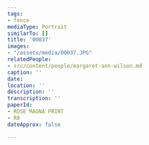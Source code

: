 ```yaml
---
tags:
- fence
mediaType: Portrait
similarTo: []
title: '00037'
images:
- "/assets/media/00037.JPG"
relatedPeople:
- src/content/people/margaret-ann-wilson.md
caption: ''
date: 
location: ''
description: ''
transcription: ''
paperId:
- ROSE MAGNA PRINT
- R8
dateApprox: false

---
```

